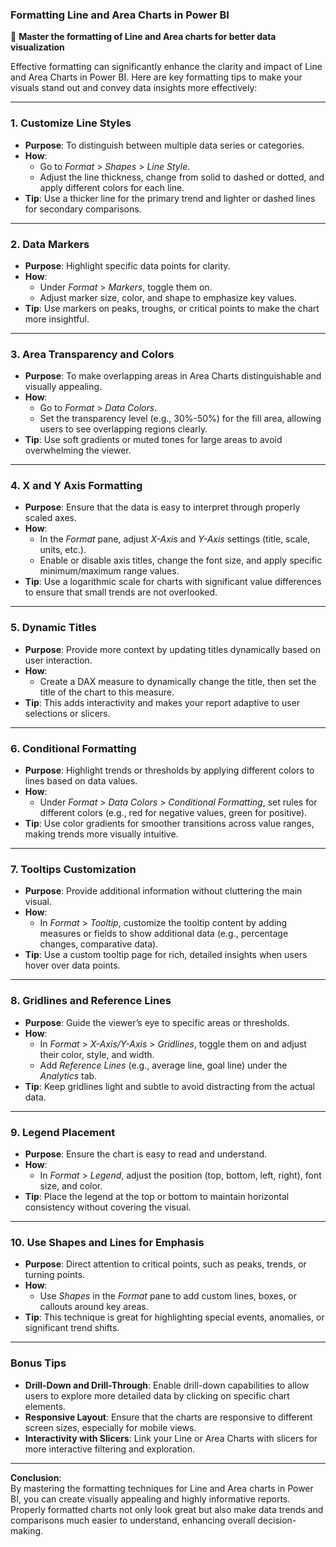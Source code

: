 ### Formatting Line and Area Charts in Power BI  
🎨 **Master the formatting of Line and Area charts for better data visualization**

Effective formatting can significantly enhance the clarity and impact of Line and Area Charts in Power BI. Here are key formatting tips to make your visuals stand out and convey data insights more effectively:

---

### **1. Customize Line Styles**
   - **Purpose**: To distinguish between multiple data series or categories.
   - **How**:  
     - Go to *Format* > *Shapes* > *Line Style*.
     - Adjust the line thickness, change from solid to dashed or dotted, and apply different colors for each line.
   - **Tip**: Use a thicker line for the primary trend and lighter or dashed lines for secondary comparisons.

---

### **2. Data Markers**
   - **Purpose**: Highlight specific data points for clarity.
   - **How**:  
     - Under *Format* > *Markers*, toggle them on.
     - Adjust marker size, color, and shape to emphasize key values.
   - **Tip**: Use markers on peaks, troughs, or critical points to make the chart more insightful.

---

### **3. Area Transparency and Colors**
   - **Purpose**: To make overlapping areas in Area Charts distinguishable and visually appealing.
   - **How**:  
     - Go to *Format* > *Data Colors*.
     - Set the transparency level (e.g., 30%-50%) for the fill area, allowing users to see overlapping regions clearly.
   - **Tip**: Use soft gradients or muted tones for large areas to avoid overwhelming the viewer.

---

### **4. X and Y Axis Formatting**
   - **Purpose**: Ensure that the data is easy to interpret through properly scaled axes.
   - **How**:  
     - In the *Format* pane, adjust *X-Axis* and *Y-Axis* settings (title, scale, units, etc.).
     - Enable or disable axis titles, change the font size, and apply specific minimum/maximum range values.
   - **Tip**: Use a logarithmic scale for charts with significant value differences to ensure that small trends are not overlooked.

---

### **5. Dynamic Titles**
   - **Purpose**: Provide more context by updating titles dynamically based on user interaction.
   - **How**:  
     - Create a DAX measure to dynamically change the title, then set the title of the chart to this measure.
   - **Tip**: This adds interactivity and makes your report adaptive to user selections or slicers.

---

### **6. Conditional Formatting**
   - **Purpose**: Highlight trends or thresholds by applying different colors to lines based on data values.
   - **How**:  
     - Under *Format* > *Data Colors* > *Conditional Formatting*, set rules for different colors (e.g., red for negative values, green for positive).
   - **Tip**: Use color gradients for smoother transitions across value ranges, making trends more visually intuitive.

---

### **7. Tooltips Customization**
   - **Purpose**: Provide additional information without cluttering the main visual.
   - **How**:  
     - In *Format* > *Tooltip*, customize the tooltip content by adding measures or fields to show additional data (e.g., percentage changes, comparative data).
   - **Tip**: Use a custom tooltip page for rich, detailed insights when users hover over data points.

---

### **8. Gridlines and Reference Lines**
   - **Purpose**: Guide the viewer’s eye to specific areas or thresholds.
   - **How**:  
     - In *Format* > *X-Axis/Y-Axis* > *Gridlines*, toggle them on and adjust their color, style, and width.
     - Add *Reference Lines* (e.g., average line, goal line) under the *Analytics* tab.
   - **Tip**: Keep gridlines light and subtle to avoid distracting from the actual data.

---

### **9. Legend Placement**
   - **Purpose**: Ensure the chart is easy to read and understand.
   - **How**:  
     - In *Format* > *Legend*, adjust the position (top, bottom, left, right), font size, and color.
   - **Tip**: Place the legend at the top or bottom to maintain horizontal consistency without covering the visual.

---

### **10. Use Shapes and Lines for Emphasis**
   - **Purpose**: Direct attention to critical points, such as peaks, trends, or turning points.
   - **How**:  
     - Use *Shapes* in the *Format* pane to add custom lines, boxes, or callouts around key areas.
   - **Tip**: This technique is great for highlighting special events, anomalies, or significant trend shifts.

---

### **Bonus Tips**  
- **Drill-Down and Drill-Through**: Enable drill-down capabilities to allow users to explore more detailed data by clicking on specific chart elements.
- **Responsive Layout**: Ensure that the charts are responsive to different screen sizes, especially for mobile views.
- **Interactivity with Slicers**: Link your Line or Area Charts with slicers for more interactive filtering and exploration.

---

**Conclusion**:  
By mastering the formatting techniques for Line and Area charts in Power BI, you can create visually appealing and highly informative reports. Properly formatted charts not only look great but also make data trends and comparisons much easier to understand, enhancing overall decision-making.